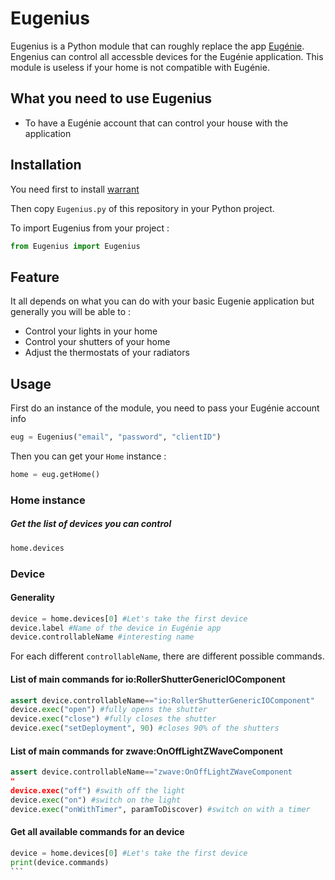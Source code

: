 # Eugenius
Eugenius is a Python module that can roughly replace the app [Eugénie](https://www.nexity.fr/eugenie "Eugénie").
Engenius can control all accessble devices for the Eugénie application. This module is useless if your home is not compatible with Eugénie.


## What you need to use Eugenius
- To have a Eugénie account that can control your house with the application

## Installation

You need first to install [warrant](https://github.com/capless/warrant "warrant")

Then copy  `Eugenius.py` of this repository in your Python project.

To import Eugenius from your project :
```python
from Eugenius import Eugenius
```

## Feature

It all depends on what you can do with your basic Eugenie application but generally you will be able to :

- Control your lights in your home
- Control your shutters of your home
- Adjust the thermostats of your radiators


## Usage

First do an instance of the module, you need to pass your Eugénie account info
```python
eug = Eugenius("email", "password", "clientID")
```

Then you can get your `Home` instance :
```python
home = eug.getHome()
```

### Home instance
##### Get the list of devices you can control
```python
home.devices
```
### Device

#### Generality
```python
device = home.devices[0] #Let's take the first device
device.label #Name of the device in Eugénie app
device.controllableName #interesting name 

```
For each different `controllableName`, there are different possible commands.




#### List of main commands for io:RollerShutterGenericIOComponent
```python
assert device.controllableName=="io:RollerShutterGenericIOComponent"
device.exec("open") #fully opens the shutter
device.exec("close") #fully closes the shutter
device.exec("setDeployment", 90) #closes 90% of the shutters
```

#### List of main commands for zwave:OnOffLightZWaveComponent

```python
assert device.controllableName=="zwave:OnOffLightZWaveComponent
"
device.exec("off") #swith off the light
device.exec("on") #switch on the light
device.exec("onWithTimer", paramToDiscover) #switch on with a timer
```

#### Get all available commands for an device
````python
device = home.devices[0] #Let's take the first device
print(device.commands)
```

